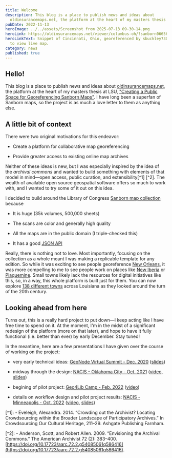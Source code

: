```yaml
---
title: Welcome
description: This blog is a place to publish news and ideas about
  oldinsurancemaps.net, the platform at the heart of my masters thesis at LSU...
pubDate: 2022-11-13
heroImage: ../../assets/Screenshot from 2025-07-13 09-30-14.png
heroLink: https://oldinsurancemaps.net/viewer/columbus-oh/?sanborn06656_006=100#/center/-82.99805,39.96138/zoom/19.1
heroLinkText: Snippet of Cincinnati, Ohio, georeferenced by sbuckley730. Click
  to view live map.
category: news
published: true
---
```

## Hello!

This blog is a place to publish news and ideas about [oldinsurancemaps.net](https://oldinsurancemaps.net), the platform at the heart of my masters thesis at LSU, ["Creating a Public Space for Georeferencing Sanborn Maps"](https://digitalcommons.lsu.edu/gradschool_theses/5641). I have long been a superfan of Sanborn maps, so the project is as much a love letter to them as anything else.

## A little bit of context

There were two original motivations for this endeavor:

*   Create a platform for collaborative map georeferencing
    
*   Provide greater access to existing online map archives
    

Neither of these ideas is new, but I was especially inspired by the idea of the _archival commons_ and wanted to build something with elements of that model in mind—open access, public curation, and extensibility\[^1\] \[^2\]. The wealth of available open source geospatial software offers so much to work with, and I wanted to try some of it out on this idea.

I decided to build around the Library of Congress [Sanborn map collection](https://loc.gov/collections/sanborn-maps) because

*   It is huge (35k volumes, 500,000 sheets)
    
*   The scans are color and generally high quality
    
*   All the maps are in the public domain (I triple-checked this)
    
*   It has a good [JSON API](https://libraryofcongress.github.io/data-exploration/)
    

Really, there is nothing not to love. Most importantly, focusing on the collection as a whole meant I was making a replicable template for any edition. So while it was exciting to see people georeference [New Orleans](https://oldinsurancemaps.net/viewer/new-orleans-la), it was more compelling to me to see people work on places like [New Iberia](https://oldinsurancemaps.net/viewer/new-iberia-la) or [Plaquemine](https://oldinsurancemaps.net/viewer/plaquemine-la). Small towns likely lack the resources for digital initiatives like this, so, in a way, this whole platform is built just for them. You can now explore [138 different towns](https://oldinsurancemaps.net/browse) across Louisiana as they looked around the turn of the 20th century.

## Looking ahead from here

Turns out, this is a really hard project to put down—I keep acting like I have free time to spend on it. At the moment, I'm in the midst of a significant redesign of the platform (more on that later), and hope to have it fully functional (i.e. better than ever) by early December. Stay tuned!

In the meantime, here are a few presentations I have given over the course of working on the project:

*   very early technical ideas: [GeoNode Virtual Summit - Dec. 2020](https://summit.geonode.org/schedule/#session-110) ([slides](https://docs.google.com/presentation/d/e/2PACX-1vSwbTO3jKrwGFKwouZdPSWfQVB3sws8I7bdH_CiSoNTt3l3wefu3s50NAxXn4N7M9CkW09hf9xZh63j/pub?start=false&loop=false&delayms=3000))
    
*   midway through the design: [NACIS - Oklahoma City - Oct. 2021](https://nacis2021.sched.com/event/lXOu/cartographic-resources) ([video](https://www.youtube.com/watch?v=g7agzL4G5q8), [slides](https://docs.google.com/presentation/d/10khtmm8TOkZpsWNo-Yfvip4HqXHhwrPycIJYsBg1mA4/edit?usp=sharing))
    
*   begining of pilot project: [Geo4Lib Camp - Feb. 2022](https://geo4libcamp.github.io/) ([video](https://www.youtube.com/watch?v=FXnzZ8MkDXo&list=PL6aDid_9TtzUI7_bPoulDphsF4Bfp8AOj&index=6))
    
*   details on workflow design and pilot project results: [NACIS - Minneapolis - Oct. 2022](https://nacis2022.sched.com/event/pgR6/cartographic-research-i) ([video](https://www.youtube.com/watch?v=WmxzfZFfChg), [slides](https://tiny.cc/nacis2022-ac))
    

\[^1\]: - Eveleigh, Alexandra. 2014. “Crowding out the Archivist? Locating Crowdsourcing within the Broader Landscape of Participatory Archives.” In Crowdsourcing Our Cultural Heritage, 211–29. Ashgate Publishing Farnham.

\[^2\]: - Anderson, Scott, and Robert Allen. 2009. “Envisioning the Archival Commons.” The American Archivist 72 (2): 383–400. [https://doi.org/10.17723/aarc.72.2.g54085061q586416](https://doi.org/10.17723/aarc.72.2.g54085061q586416).